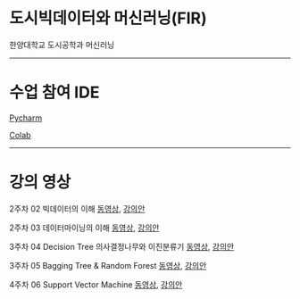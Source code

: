 # 도시빅데이터와 머신러닝(FIR)
한양대학교 도시공학과 머신러닝

***
# 수업 참여 IDE
[Pycharm](https://www.jetbrains.com/ko-kr/pycharm/download/ "pycharm link")

[Colab](https://colab.research.google.com/?hl=ko "Colab link")

***
# 강의 영상
2주차 02 빅데이터의 이해 [동영상](https://youtu.be/TnoNfaxUnpQ "동영상"), [강의안](https://github.com/kloud80/urban-data-mining/blob/master/02%20bigdata%20datamining/002%20Bigdata.pdf "강의안")

2주차 03 데이터마이닝의 이해 [동영상](https://youtu.be/eCyJZ5vJizM "동영상"), [강의안](https://github.com/kloud80/urban-data-mining/blob/master/02%20bigdata%20datamining/003%20Data%20Mining.pdf "강의안")

3주차 04 Decision Tree 의사결정나무와 이진분류기 [동영상](https://youtu.be/GzaRpXVhYuk "동영상"), [강의안](https://github.com/kloud80/urban-data-mining/blob/master/03%20Dtree%20Ensemble/006%20Decision%20Tree.pdf "강의안")

3주차 05 Bagging Tree & Random Forest [동영상](https://youtu.be/kHPoMB8A-Kk "동영상"), [강의안](https://github.com/kloud80/urban-data-mining/blob/master/03%20Dtree%20Ensemble/007%20Bagging_RF.pdf "강의안")

4주차 06 Support Vector Machine [동영상](https://youtu.be/7Zk4BEseXqg "동영상"), [강의안](https://github.com/kloud80/urban-data-mining/blob/master/04%20SVM/009%20SVM.pdf "강의안")
